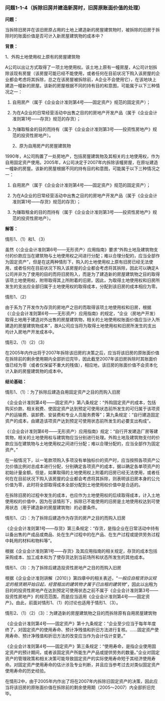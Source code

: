### 问题1-1-4（拆除旧房并建造新房时，旧房原账面价值的处理）

**问题：**

当拆除旧房并在该旧房原占用的土地上建造新的房屋建筑物时，被拆除的旧房于拆除时的账面价值是否可计入新房屋建筑物的成本中？

**背景：**

1、外购土地使用权上原有的房屋建筑物

A公司以出让方式取得了一项土地使用权。该土地上原有一幢房屋，A公司计划拆除该现有房屋（该房屋可能已经不能使用，或者任何在目前状况下购入该房屋的企业都会考虑将其拆除，总之在该房屋被拆除前，A企业不会使用它），在该地块上建造一幢新的房屋。该新的房屋根据不同的持有目的和意图，可能属于以下三种情况之一：

1.  自用房产（属于《企业会计准则第4号——固定资产》规范的固定资产）；

2.  为在A企业的日常经营活动中出售之目的的房地产开发产品（属于《企业会计准则第1号——存货》规范的存货）；

3.  为赚取租金的目的而持有（属于《企业会计准则第3号——投资性房地产》规范的投资性房地产）。

    2、原为自用房产的房屋建筑物

1990年，A公司购置了一处房地产，包括房屋建筑物及其相关的土地使用权，作为自用固定资产使用。2005年，A公司决定于2007年内拆除该幢房屋，在原址建造一幢新的房屋。该新的房屋根据不同的持有目的和意图，可能属于以下三种情况之一：

1.  自用房产（属于《企业会计准则第4号——固定资产》规范的固定资产）；

2.  为在A企业的日常经营活动中出售之目的的房地产开发产品（属于《企业会计准则第1号——存货》规范的存货）；

3.  为赚取租金的目的而持有（属于《企业会计准则第3号——投资性房地产》规范的投资性房地产）。

**解答：**

情形1、（1）和1、（3）

虽然《〈企业会计准则第6号——无形资产〉应用指南》要求“外购土地及建筑物支付的价款应当在建筑物与土地使用权之间进行分配；难以合理分配的，应当全部作为固定资产”，但是在这两种情形下，购入的土地使用权上原有旧房已经无法使用，或者任何在目前状况下购入该房屋的企业都会考虑将其拆除，因此可以确定A公司并非为了使用的目的而将旧房购入，而是为了建造新的房屋建筑物之目的取得该项土地使用权，附带取得其上所附着的旧房。因此，为取得土地使用权和旧房所发生的支出应全部归属于土地使用权的取得成本，分配到该旧房的成本相应为零。

情形1、（2）

由于系为了开发作为存货的房地产之目的而取得该项土地使用权和旧房，根据《〈企业会计准则第6号——无形资产〉应用指南》的规定，“企业（房地产开发）取得土地用于建造对外出售的房屋建筑物，相关的土地使用权账面价值应当计入所建造的房屋建筑物成本”，故A公司应当将为取得土地使用权和旧房所发生的支出均计入房地产开发成本中。

情形2、（1）（2）（3）

在2005年内作出将于2007年拆除该旧房的决策之后，应当将该旧房的原账面价值在拆除前的剩余使用期内全部折旧完毕，因此截至2007年该旧房拆除时其账面价值已经为零（或者仅保留不重大的残值），相应地，该旧房的账面价值不会资本化计入新的房屋建筑物的成本中。

**结论基础：**

情形1、（1）：为了拆除后建造自用固定资产之目的而购入旧房

《企业会计准则第4号——固定资产》第八条规定：“外购固定资产的成本，包括购买价款、相关税费、使固定资产达到预定可使用状态前所发生的可归属于该项资产的运输费、装卸费、安装费和专业人员服务费等”；第九条规定：“自行建造固定资产的成本，由建造该项资产达到预定可使用状态前所发生的必要支出构成”。

《〈企业会计准则第6号——无形资产〉应用指南》规定：“自行开发建造厂房等建筑物，相关的土地使用权与建筑物应当分别进行处理。外购土地及建筑物支付的价款应当在建筑物与土地使用权之间进行分配；难以合理分配的，应当全部作为固定资产。”

在一般情况下，以一笔款项购入多项没有单独标价的资产时，应当按照各项资产公允价值比例对总成本进行分配，分别确定各项资产的成本，据以确定各单项资产的初始计量金额。但是，如果取得的土地使用权上附着的旧房已经无法使用，或者任何在在目前状况下购入该房屋的企业都会考虑将其拆除，则表明该旧房本身的公允价值为零，此时将全部取得成本全部分配到土地使用权价值中是合适的。

在拆除旧房的过程中发生的成本，也应作为土地使用权的后续取得成本，计入土地使用权的价值中，因为在该情形下，拆除已不能使用的旧房是土地使用权达到可使用状态（用于建造新的房屋建筑物）的必要条件。

情形1、（2）：为了拆除后建造作为存货的房产之目的而购入旧房

《企业会计准则第1号——存货》第三条规定：“存货，是指企业在日常活动中持有以备出售的产成品或商品、处在生产过程中的在产品、在生产过程或提供劳务过程中耗用的材料和物料等”。

根据《企业会计准则第1号——存货》及其应用指南的相关规定，存货的成本包括采购成本、加工成本和为了使存货达到当前场所和状态所发生的其他成本。

情形1、（3）：为了拆除后建造投资性房地产之目的而购入旧房

根据《企业会计准则讲解（2010）》第四章中的相关表述，“*一般应自租赁协议规定的租赁期开始日起，经营租出的建筑物才属于已出租的建筑物*”，因此以出租为目的的投资性房地产在达到预定可使用状态之前不属于《企业会计准则第3号——投资性房地产》的规范范围，而是应当适用《企业会计准则第4号——固定资产》。由此，前面对情形1、（1）的讨论也适用于情形1、（3）。

情形2、（1）（2）（3）：为建造新的房屋建筑物之目的而拆除原有自用房屋建筑物

《企业会计准则第4号——固定资产》第十九条规定：“企业至少应当于每年年度终了，对固定资产的使用寿命、预计净残值和折旧方法进行复核。……固定资产使用寿命、预计净残值和折旧方法的改变应当作为会计估计变更。”

《企业会计准则第4号——固定资产》第三条规定：“使用寿命，是指企业使用固定资产的预计期间，或者该固定资产所能生产产品或提供劳务的数量。”企业对固定资产的管理政策和相关决策可能导致固定资产的实际使用寿命短于其经济使用寿命。对固定资产使用寿命的估计涉及专业判断，并且应当参考过去对类似固定资产使用寿命的历史经验。

在情形2中，由于2005年内作出了将在2007年内拆除旧固定资产的决策，因此应当将该旧房的原账面价值在拆除前的剩余使用期（2005～2007）内全部折旧完毕。